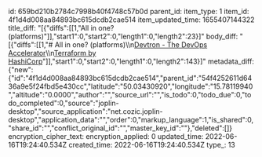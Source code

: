 id: 659bd210b2784c7998b40f4748c57b0d
parent_id: 
item_type: 1
item_id: 4f1d4d008aa84893bc615dcdb2cae514
item_updated_time: 1655407144322
title_diff: "[{\"diffs\":[[1,\"All in one? (platforms)\"]],\"start1\":0,\"start2\":0,\"length1\":0,\"length2\":23}]"
body_diff: "[{\"diffs\":[[1,\"# All in one? (platforms)\\\n[Devtron - The DevOps Accelerator](https://devtron.ai/index.html)\\\n[Terraform by HashiCorp](https://www.terraform.io/)\"]],\"start1\":0,\"start2\":0,\"length1\":0,\"length2\":143}]"
metadata_diff: {"new":{"id":"4f1d4d008aa84893bc615dcdb2cae514","parent_id":"54f4252611d6436a9e5f24fbd5e430cc","latitude":"50.03430920","longitude":"15.78119940","altitude":"0.0000","author":"","source_url":"","is_todo":0,"todo_due":0,"todo_completed":0,"source":"joplin-desktop","source_application":"net.cozic.joplin-desktop","application_data":"","order":0,"markup_language":1,"is_shared":0,"share_id":"","conflict_original_id":"","master_key_id":""},"deleted":[]}
encryption_cipher_text: 
encryption_applied: 0
updated_time: 2022-06-16T19:24:40.534Z
created_time: 2022-06-16T19:24:40.534Z
type_: 13